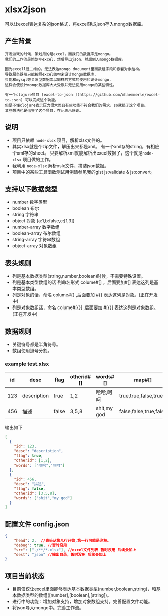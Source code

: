 xlsx2json
=========

可以让excel表达复杂的json格式，将excel转成json存入mongo数据库。

## 产生背景

	开发游戏的时候，策划用的是excel，而我们的数据库是mongo。
	我们的工作流是策划写excel，然后导出json，然后倒入mongo数据库。

	因为excell是二维的，无法表达mongo document里面数组字段和嵌套对象结构。
	导致服务器端只能按照excel结构来设计mongo数据库，
	只能和mysql等关系型数据库以同样的方式的使用和设计mongo，
	这样会使设计mongo数据库大大受限并无法使用mongo的某些特性。

	有一个clojure项目 [excel-to-json ](https://github.com/mhaemmerle/excel-to-json) 可以完成这个功能。
	但是不懂clojure表示压力很大而且有些功能不符合我们的需求，so就搞了这个项目。
	某些想法也是借鉴了这个项目，在此表示感谢。

## 说明
* 项目只依赖 `node-xlsx` 项目，解析xlsx文件的。
* 其实xlsx就是个zip文件，解压出来都是xml。
  有一个xml存的string，有相应个xml存的sheet。
  只要解析xml就能解析出excel数据了，这个就是`node-xlsx` 项目做的工作。
* 我利用 `node-xlsx` 解析xslx文件，拼装json数据。
* 项目中的某些工具函数测试用例请参见我的gist js:validate & js:convert。


## 支持以下数据类型
* number 数字类型
* boolean  布尔
* string 字符串
* object 对象 {a:1,b:false,c:[1,3]}
* number-array  数字数组
* boolean-array  布尔数组
* string-array  字符串数组
* object-array 对象数组


## 表头规则
* 列是基本数据类型(string,number,boolean)时候，不需要特殊设置。
* 列是基本类型数组的话 列命名形式  colume#[] ，后面要加#[] 表达这列是基本类型数组。
* 列是对象的话，命名 colume#{} ,后面要加 #{} 表达这列是对象。(正在开发中)
* 列是对象数组话，命名 colume#[{}] ,后面要加 #[{}] 表达这列是对象数组。(正在开发中)


## 数据规则
* 关键符号都是半角符号。
* 数组使用逗号分割。

### example  test.xlsx

| id     | desc           | flag    | otherid#[]  | words#[]     | map#[]                  |
| ------ | -------------- | ------- | ----------- | ------------ | ----------------------- |
| 123    | description    | true    | 1,2         | 哈哈,呵呵    | true,true,false,true    |
| 456    | 描述           | false   | 3,5,8       | shit,my god  | false,false,true,false  |

输出如下

```json
[
  {
    "id": 123,
    "desc": "description",
    "flag": true,
    "otherid": [1,2],
    "words": ["哈哈","呵呵"]
  },
  {
    "id": 456,
    "desc": "描述",
    "flag": false,
    "otherid": [3,5,8],
    "words": ["shit","my god"]
  }
]
```

## 配置文件 config.json

```json
{
    "head": 2,  //表头从第几行开始,第一行可能是注释。
    "debug": true, //暂时没用
    "src": ["./**/*.xlsx"], //excel文件列表 暂时没用 后续会加上
    "dest": "json" //输出目录，暂时没用 后续会加上
}
```

## 项目当前状态
* 目前仅仅让excel里面能够表达基本数据类型(number,boolean,string)，和基本数据类型的数组([number],[boolean],[string])。
* 进行中的功能：增加对象支持，增加对象数组支持。完善配置文件功能。
* 将json导入mongo中。完善工作流。